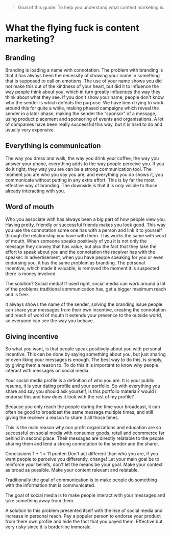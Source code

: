 > Goal of this guide: To help you understand what content marketing is.

# What the flying fuck is content marketing?



## Branding
Branding is loading a name with connotation. The problem with branding is that it has always been the necessity of showing your name in something that is supposed to call on emotions. The use of your name shows you did not make this out of the kindness of your heart, but did it to influence the way people think about you, which in turn greatly influences the way they think about what they see. If you don't show your name, people don't know who the sender is which defeats the purpose.  We have been trying to work around this for quite a while, making phased campaigns which reveal the sender in a later phase, making the sender the “sponsor” of a message, using product placement and sponsoring of events and organisations. A lot of companies have been really successful this way, but it is hard to do and usually very expensive.

## Everything is communication
The way you dress and walk, the way you drink your coffee, the way you answer your phone, everything adds to the way people perceive you. If you do it right, they way you are can be a strong communication tool. The moment you are who you say you are, and everything you do shows it, you communicate without putting in any extra effort. This is by far the most effective way of branding.
The downside is that it is only visible to those already interacting with you.

## Word of mouth
Who you associate with has always been a big part of how people view you. Having pretty, friendly or successful friends makes you look good. This way you use the connotation some one has with a person and link it to yourself through the relationship you have with them. This works the same with word of mouth. When someone speaks positively of you it is not only the message they convey that has value, but also the fact that they take the effort to speak about you and the connotation the receiver has with the speaker.
In advertisement, when you have people speaking for you or even endorsing you, it has the same problem as branding. The personal incentive, which made it valuable, is removed the moment it is suspected there is money involved.

The solution? Social media!
If used right, social media can work around a lot of the problems traditional communication has, get a bigger maximum reach and is free.

It always shows the name of the sender, solving the branding issue
people can share your messages from their own incentive, creating the connotation and reach of word of mouth
It extends your presence to the outside world, so everyone can see the way you behave.

## Giving incentive
So what you want, is that people speak positively about you with personal incentive.
This can be done by saying something about you, but just sharing or even liking your messages is enough. The best way to do this, is simply, by giving them a reason to.
To do this it is important to know why people interact with messages on social media.

Your social media profile is a definition of who you are. It is your public resume, it is your dating profile and your portfolio. So with everything you share and say you should ask yourself, is this portfolio material? would i endorse this and how does it look with the rest of my profile?

Because you only reach the people during the time your broadcast, it can often be good to broadcast the same message multiple times, and still giving the receiver a reason to share it all those times.

This is the main reason why non profit organizations and education are so successful on social media with consumer goods, retail and ecommerce far behind in second place.
Their messages are directly relatable to the people sharing them and lend a strong connotation to the sender and the sharer.

Conclusions 1 + 1 = 11 punten
Don't act different than who you are, if you want people to perceive you differently, change!
Let your main goal be to reinforce your beliefs, don't let the means be your goal.
Make your context as broad as possible.
Make your content relevant and relatable.


Traditionally the goal of communication is to make people do something with the information that is communicated.

The goal of social media is to make people interact with your messages and take something away from them.

A solution to this problem presented itself with the rise of social media and increase in personal reach. Pay a popular person to endorse your product from there own profile and hide the fact that you payed them. Effective but very risky since it is borderline immorale.
